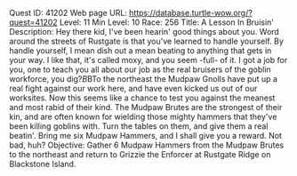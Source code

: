 Quest ID: 41202
Web page URL: https://database.turtle-wow.org/?quest=41202
Level: 11
Min Level: 10
Race: 256
Title: A Lesson In Bruisin'
Description: Hey there kid, I've been hearin' good things about you. Word around the streets of Rustgate is that you've learned to handle yourself. By handle yourself, I mean dish out a mean beating to anything that gets in your way. I like that, it's called moxy, and you seem -full- of it. I got a job for you, one to teach you all about our job as the real bruisers of the goblin workforce, you dig?$B$BTo the northeast the Mudpaw Gnolls have put up a real fight against our work here, and have even kicked us out of our worksites. Now this seems like a chance to test you against the meanest and most rabid of their kind. The Mudpaw Brutes are the strongest of their kin, and are often known for wielding those mighty hammers that they've been killing goblins with. Turn the tables on them, and give them a real beatin'. Bring me six Mudpaw Hammers, and I shall give you a reward. Not bad, huh?
Objective: Gather 6 Mudpaw Hammers from the Mudpaw Brutes to the northeast and return to Grizzie the Enforcer at Rustgate Ridge on Blackstone Island.
